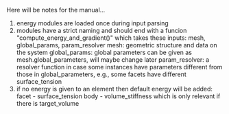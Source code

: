 Here will be notes for the manual...

1. energy modules are loaded once during input parsing
2. modules have a strict naming and should end with a funcion "compute_energy_and_gradient()"
    which takes these inputs: mesh, global_params, param_resolver 
    mesh: geometric structure and data on the system
    global_params: global parameters can be given as mesh.global_parameters,
                    will maybe change later
    param_resolver: a resolver function in case some instances have parameters
                    different from those in global_parameters, e.g., some
                    facets have different surface_tension 
3. if no energy is given to an element then default energy will be added:
    facet - surface_tension
    body - volume_stiffness which is only relevant if there is target_volume
